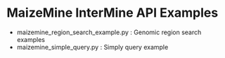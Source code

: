 # MaizeMine InterMine API Examples

* maizemine_region_search_example.py : Genomic region search examples
* maizemine_simple_query.py : Simply query example
